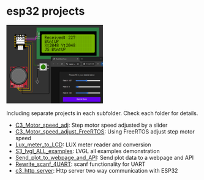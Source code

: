 # esp32 projects

<img src="c3_http_server/Screenshot.png" alt="screenshot" width="50%" />

Including separate projects in each subfolder. 
Check each folder for details.

* [C3_Motor_speed_adj](C3_Motor_speed_adj): Step motor speed adjusted by a slider
* [C3_Motor_speed_adjust_FreeRTOS](C3_Motor_speed_adjust_FreeRTOS): Using FreeRTOS adjust step motor speed
* [Lux_meter_to_LCD](Lux_meter_to_LCD): LUX meter reader and conversion
* [S3_lvgl_ALL_examples](S3_lvgl_ALL_examples): LVGL all examples demonstration
* [Send_plot_to_webpage_and_API](Send_plot_to_webpage_and_API): Send plot data to a webpage and API
* [Rewrite_scanf_4UART](Rewrite_scanf_4UART): scanf functionality for UART
* [c3_http_server](c3_http_server): Http server two way communication with ESP32